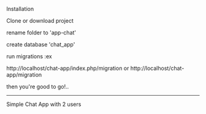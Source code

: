 Installation

Clone or download project

rename folder to  'app-chat'

create database   'chat_app'

run migrations :ex

http://localhost/chat-app/index.php/migration
or
http://localhost/chat-app/migration

then you're good to go!..


************
Simple Chat App with 2 users
